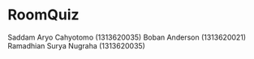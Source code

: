 # RoomQuiz

Saddam Aryo Cahyotomo (1313620035)
Boban Anderson (1313620021)
Ramadhian Surya Nugraha (1313620035)
